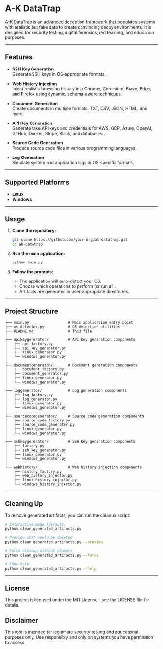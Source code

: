 # A-K DataTrap

A-K DataTrap is an advanced deception framework that populates systems with realistic but fake data to create convincing decoy environments. It is designed for security testing, digital forensics, red teaming, and education purposes.

---

## Features

- **SSH Key Generation**  
  Generate SSH keys in OS-appropriate formats.

- **Web History Injection**  
  Inject realistic browsing history into Chrome, Chromium, Brave, Edge, and Firefox using dynamic, schema-aware techniques.

- **Document Generation**  
  Create documents in multiple formats: TXT, CSV, JSON, HTML, and more.

- **API Key Generation**  
  Generate fake API keys and credentials for AWS, GCP, Azure, OpenAI, GitHub, Docker, Stripe, Slack, and databases.

- **Source Code Generation**  
  Produce source code files in various programming languages.

- **Log Generation**  
  Simulate system and application logs in OS-specific formats.

---

## Supported Platforms

- **Linux**
- **Windows**

---

## Usage

1. **Clone the repository:**
   ```bash
   git clone https://github.com/your-org/ak-datatrap.git
   cd ak-datatrap
   ```

2. **Run the main application:**
   ```bash
   python main.py
   ```

3. **Follow the prompts:**
   - The application will auto-detect your OS.
   - Choose which operations to perform (or run all).
   - Artifacts are generated in user-appropriate directories.

---

##  Project Structure
````
├── main.py                  # Main application entry point
├── os_detector.py           # OS detection utilities
├── README.md                # This file
│
├── apikeygenerator/         # API key generation components
│   ├── api_factory.py
│   ├── api_key_generator.py
│   ├── linux_generator.py
│   └── windows_generator.py
│
├── documentgenerator/       # Document generation components
│   ├── document_factory.py
│   ├── document_generator.py
│   ├── linux_generator.py
│   └── windows_generator.py
│
├── loggenerator/            # Log generation components
│   ├── log_factory.py
│   ├── log_generator.py
│   ├── linux_generator.py
│   └── windows_generator.py
│
├── sourcecodegenerator/     # Source code generation components
│   ├── source_code_factory.py
│   ├── source_code_generator.py
│   ├── linux_generator.py
│   └── windows_generator.py
│
├── sshkeygenerator/         # SSH key generation components
│   ├── factory.py
│   ├── ssh_key_generator.py
│   ├── linux_generator.py
│   └── windows_generator.py
│
└── webhistory/              # Web history injection components
    ├── history_factory.py
    ├── web_history_injector.py
    ├── linux_history_injector.py
    └── windows_history_injector.py
````
---

## Cleaning Up
To remove generated artifacts, you can run the cleanup script:

```bash
# Interactive mode (default)
python clean_generated_artifacts.py

# Preview what would be deleted
python clean_generated_artifacts.py --preview

# Force cleanup without prompts
python clean_generated_artifacts.py --force

# Show help
python clean_generated_artifacts.py --help
```

---


## License
This project is licensed under the MIT License - see the LICENSE file for details.

## Disclaimer
This tool is intended for legitimate security testing and educational purposes only. Use responsibly and only on systems you have permission to access.